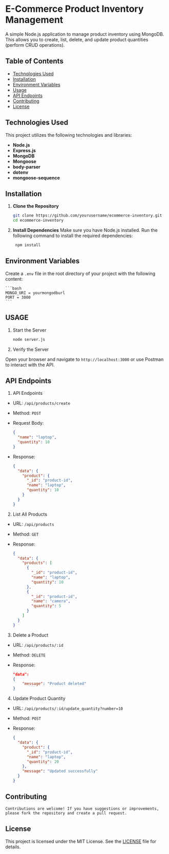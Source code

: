 # E-Commerce Product Inventory Management

A simple Node.js application to manage product inventory using MongoDB. This allows you to create, list, delete, and update product quantities (perform CRUD operations).

## Table of Contents

- [Technologies Used](#technologies-used)
- [Installation](#installation)
- [Environment Variables](#environment-variables)
- [Usage](#usage)
- [API Endpoints](#api-endpoints)
- [Contributing](#contributing)
- [License](#license)

## Technologies Used

This project utilizes the following technologies and libraries:

- **Node.js**
- **Express.js**
- **MongoDB**
- **Mongoose**
- **body-parser**
- **dotenv**
- **mongoose-sequence**

## Installation

1. **Clone the Repository**

   ```bash
   git clone https://github.com/yourusername/ecommerce-inventory.git
   cd ecommerce-inventory
   ```

2. **Install Dependencies**
   Make sure you have Node.js installed. Run the following command to install the required dependencies:

   ```bash
    npm install
   ```

## Environment Variables
Create a `.env` file in the root directory of your project with the following content:

    ```bash
    MONGO_URI = yourmongodburl
    PORT = 3000
    ```

## USAGE

1. Start the Server

   ```bash
   node server.js
   ```

2. Verify the Server

Open your browser and navigate to `http://localhost:3000` or use Postman to interact with the API.

## API Endpoints

1. API Endpoints

- URL: `/api/products/create`
- Method: `POST`
- Request Body:

  ```json
  {
    "name": "laptop",
    "quantity": 10
  }

  ```

- Response:
  ```json
  {
    "data": {
      "product": {
        "_id": "product-id",
        "name": "laptop",
        "quantity": 10
      }
    }
  }
  ```

2. List All Products

- URL: `/api/products`
- Method: `GET`
- Response:

  ```json
  {
    "data": {
      "products": [
        {
          "_id": "product-id",
          "name": "laptop",
          "quantity": 10
        },
        {
          "_id": "product-id",
          "name": "camera",
          "quantity": 5
        }
      ]
    }
  }
  ```

3. Delete a Product

- URL: `/api/products/:id`
- Method: `DELETE`
- Response:

  ```json {
  "data":
  {
      "message": "Product deleted"
  }
  ```

4. Update Product Quantity

- URL: `/api/products/:id/update_quantity?number=10`
- Method: `POST`
- Response:

  ```json
  {
    "data": {
      "product": {
        "_id": "product-id",
        "name": "laptop",
        "quantity": 20
      },
      "message": "Updated successfully"
    }
  }
  ```

## Contributing

    Contributions are welcome! If you have suggestions or improvements, please fork the repository and create a pull request.

## License

This project is licensed under the MIT License. See the [LICENSE](LICENSE) file for details.
